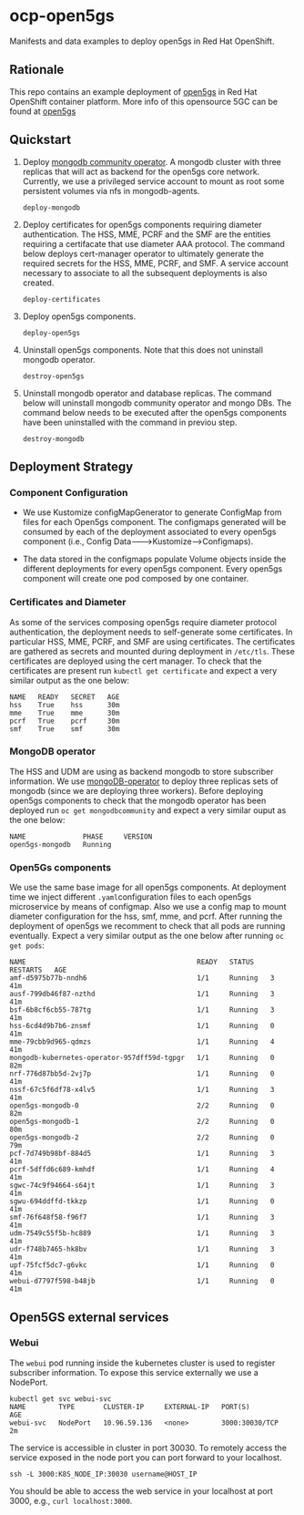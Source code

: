 # ocp-open5gs

Manifests and data examples to deploy open5gs in Red Hat OpenShift.

## Rationale

This repo contains an example deployment of [open5gs](https://open5gs.org) in Red Hat OpenShift container platform. More info of this opensource 5GC can be found at [open5gs](https://open5gs.org)

## Quickstart


1. Deploy [mongodb community operator](https://github.com/mongodb/mongodb-kubernetes-operator). A mongodb cluster with three replicas that will act as backend for the open5gs core network. Currently, we use a privileged service account to mount as root some persistent volumes via nfs in mongodb-agents.

   ```console
   deploy-mongodb
   ```

2. Deploy certificates for open5gs components requiring diameter authentication. The HSS, MME, PCRF and the SMF are the entities requiring a certifacate that use diameter AAA protocol. The command below deploys cert-manager operator to ultimately generate the required secrets for the HSS, MME, PCRF, and SMF. A service account necessary to associate to all the subsequent deployments is also created.

   ```console
   deploy-certificates
   ``` 

3. Deploy open5gs components. 

   ```console
   deploy-open5gs
   ```

4. Uninstall open5gs components. Note that this does not uninstall mongodb operator. 

   ```console
   destroy-open5gs
   ```

5. Uninstall mongodb operator and database replicas. The command below will uninstall mongodb community operator and mongo DBs. The command below needs to be executed after the open5gs components have been uninstalled with the command in previou step.
   
   ```console
   destroy-mongodb
   ```

## Deployment Strategy

### Component Configuration

* We use Kustomize configMapGenerator to generate ConfigMap from files for each Open5gs component. The configmaps generated will be consumed by each of the deployment associated to every open5gs component (i.e., Config Data--->Kustomize-->Configmaps). 

* The data stored in the configmaps populate Volume objects inside the different deployments for every open5gs component. Every open5gs component will create one pod composed by one container.


### Certificates and Diameter

As some of the services composing open5gs require diameter protocol authentication, the deployment needs to self-generate some certificates. In particular HSS, MME, PCRF, and SMF are using certificates. The certificates are gathered as secrets and mounted during deployment in `/etc/tls`. These certificates are deployed using the cert manager. To check that the certificates are present run `kubectl get certificate` and expect a very similar output as the one below:

```console
NAME   READY   SECRET   AGE
hss    True    hss      30m
mme    True    mme      30m
pcrf   True    pcrf     30m
smf    True    smf      30m
```

### MongoDB operator

The HSS and UDM are using as backend mongodb to store subscriber information. We use [mongoDB-operator](https://github.com/mongodb/mongodb-kubernetes-operator) to deploy three replicas sets of mongodb (since we are deploying three workers).
Before deploying open5gs components to check that the mongodb operator has been deployed run `oc get mongodbcommunity` and expect a very similar ouput as the one below: 

```console
NAME              PHASE     VERSION
open5gs-mongodb   Running  
```

### Open5Gs components

We use the same base image for all open5gs components. At deployment time we inject different `.yaml`configuration files to each open5gs microservice  by means of configmap. Also we use a config map to mount diameter configuration for the hss, smf, mme, and pcrf. After running the deployment of open5gs we recomment to check that all pods are running eventually. Expect a very similar output as the one below after running `oc get pods`:

```console
NAME                                          READY   STATUS    RESTARTS   AGE
amf-d5975b77b-nndh6                           1/1     Running   3          41m
ausf-799db46f87-nzthd                         1/1     Running   3          41m
bsf-6b8cf6cb55-787tg                          1/1     Running   3          41m
hss-6cd4d9b7b6-znsmf                          1/1     Running   0          41m
mme-79cbb9d965-qdmzs                          1/1     Running   4          41m
mongodb-kubernetes-operator-957dff59d-tgpgr   1/1     Running   0          82m
nrf-776d87bb5d-2vj7p                          1/1     Running   0          41m
nssf-67c5f6df78-x4lv5                         1/1     Running   3          41m
open5gs-mongodb-0                             2/2     Running   0          82m
open5gs-mongodb-1                             2/2     Running   0          80m
open5gs-mongodb-2                             2/2     Running   0          79m
pcf-7d749b98bf-884d5                          1/1     Running   3          41m
pcrf-5dffd6c689-kmhdf                         1/1     Running   4          41m
sgwc-74c9f94664-s64jt                         1/1     Running   3          41m
sgwu-694ddffd-tkkzp                           1/1     Running   0          41m
smf-76f648f58-f96f7                           1/1     Running   3          41m
udm-7549c55f5b-hc889                          1/1     Running   3          41m
udr-f748b7465-hk8bv                           1/1     Running   3          41m
upf-75fcf5dc7-g6vkc                           1/1     Running   0          41m
webui-d7797f598-b48jb                         1/1     Running   0          41m
```


## Open5GS external services

### Webui

The `webui` pod running inside the kubernetes cluster is used to register subscriber information. To expose this service externally we use a NodePort. 

```console
kubectl get svc webui-svc
NAME        TYPE       CLUSTER-IP     EXTERNAL-IP   PORT(S)          AGE
webui-svc   NodePort   10.96.59.136   <none>        3000:30030/TCP   2m 
```

The service is accessible in cluster in port 30030. To remotely access the service exposed in the node port you can port forward to your localhost.

```console
ssh -L 3000:K8S_NODE_IP:30030 username@HOST_IP
```

You should be able to access the web service in your localhost at port 3000, e.g., `curl localhost:3000`.
